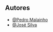 ## Autores

- [@Pedro Malainho](https://github.com/pedroandrem)
- [@José Silva](https://github.com/jose-manuel-silva)
